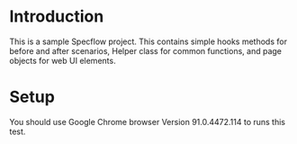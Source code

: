 

# Introduction
This is a sample Specflow project. 
This contains simple hooks methods for before and after scenarios, Helper class for common functions, and page objects for web UI elements.

# Setup

You should use Google Chrome browser Version 91.0.4472.114 to runs this test.
